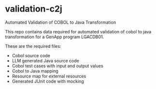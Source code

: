 # validation-c2j
Automated Validation of COBOL to Java Transformation

This repo contains data required for automated validation of cobol to java transformation for a GenApp program LGACDB01.

These are the required files:
- Cobol source code
- LLM generated Java source code
- Cobol test cases with input and output values
- Cobol to Java mapping
- Resource map for external resources
- Generated JUnit code with mocking
